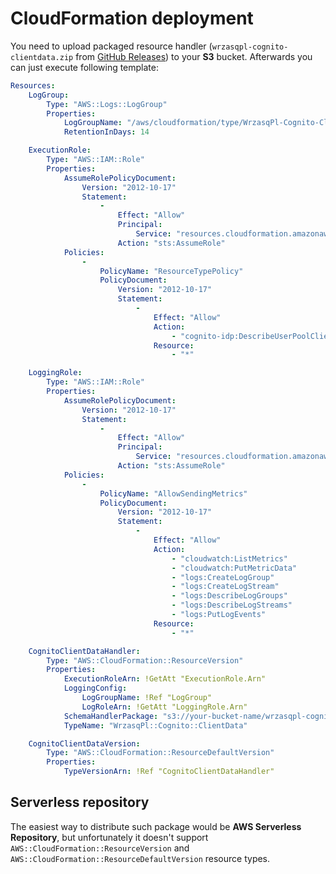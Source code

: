 <!---
# This file is part of the pl.wrzasq.cform.
#
# @license http://mit-license.org/ The MIT license
# @copyright 2022 © by Rafał Wrzeszcz - Wrzasq.pl.
-->

# CloudFormation deployment

You need to upload packaged resource handler (`wrzasqpl-cognito-clientdata.zip` from
[GitHub Releases](https://github.com/rafalwrzeszcz-wrzasqpl/pl.wrzasq.cform/releases)) to your **S3** bucket.
Afterwards you can just execute following template:

```yaml
Resources:
    LogGroup:
        Type: "AWS::Logs::LogGroup"
        Properties:
            LogGroupName: "/aws/cloudformation/type/WrzasqPl-Cognito-ClientData/"
            RetentionInDays: 14

    ExecutionRole:
        Type: "AWS::IAM::Role"
        Properties:
            AssumeRolePolicyDocument:
                Version: "2012-10-17"
                Statement:
                    -
                        Effect: "Allow"
                        Principal:
                            Service: "resources.cloudformation.amazonaws.com"
                        Action: "sts:AssumeRole"
            Policies:
                -
                    PolicyName: "ResourceTypePolicy"
                    PolicyDocument:
                        Version: "2012-10-17"
                        Statement:
                            -
                                Effect: "Allow"
                                Action:
                                    - "cognito-idp:DescribeUserPoolClient"
                                Resource:
                                    - "*"

    LoggingRole:
        Type: "AWS::IAM::Role"
        Properties:
            AssumeRolePolicyDocument:
                Version: "2012-10-17"
                Statement:
                    -
                        Effect: "Allow"
                        Principal:
                            Service: "resources.cloudformation.amazonaws.com"
                        Action: "sts:AssumeRole"
            Policies:
                -
                    PolicyName: "AllowSendingMetrics"
                    PolicyDocument:
                        Version: "2012-10-17"
                        Statement:
                            -
                                Effect: "Allow"
                                Action:
                                    - "cloudwatch:ListMetrics"
                                    - "cloudwatch:PutMetricData"
                                    - "logs:CreateLogGroup"
                                    - "logs:CreateLogStream"
                                    - "logs:DescribeLogGroups"
                                    - "logs:DescribeLogStreams"
                                    - "logs:PutLogEvents"
                                Resource:
                                    - "*"

    CognitoClientDataHandler:
        Type: "AWS::CloudFormation::ResourceVersion"
        Properties: 
            ExecutionRoleArn: !GetAtt "ExecutionRole.Arn"
            LoggingConfig: 
                LogGroupName: !Ref "LogGroup"
                LogRoleArn: !GetAtt "LoggingRole.Arn"
            SchemaHandlerPackage: "s3://your-bucket-name/wrzasqpl-cognito-clientdata.zip"
            TypeName: "WrzasqPl::Cognito::ClientData"

    CognitoClientDataVersion:
        Type: "AWS::CloudFormation::ResourceDefaultVersion"
        Properties: 
            TypeVersionArn: !Ref "CognitoClientDataHandler"
```

## Serverless repository

The easiest way to distribute such package would be **AWS Serverless Repository**, but unfortunately it doesn't support
`AWS::CloudFormation::ResourceVersion` and `AWS::CloudFormation::ResourceDefaultVersion` resource types.
